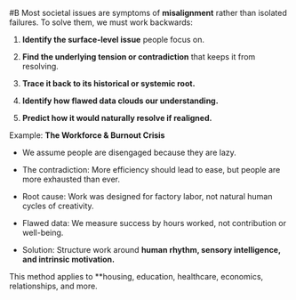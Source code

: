  #B Most societal issues are symptoms of **misalignment** rather than isolated failures. To solve them, we must work backwards:

1. **Identify the surface-level issue** people focus on.
    
2. **Find the underlying tension or contradiction** that keeps it from resolving.
    
3. **Trace it back to its historical or systemic root.**
    
4. **Identify how flawed data clouds our understanding.**
    
5. **Predict how it would naturally resolve if realigned.**
    

Example: **The Workforce & Burnout Crisis**

- We assume people are disengaged because they are lazy.
    
- The contradiction: More efficiency should lead to ease, but people are more exhausted than ever.
    
- Root cause: Work was designed for factory labor, not natural human cycles of creativity.
    
- Flawed data: We measure success by hours worked, not contribution or well-being.
    
- Solution: Structure work around **human rhythm, sensory intelligence, and intrinsic motivation.**
    

This method applies to **housing, education, healthcare, economics, relationships, and more.